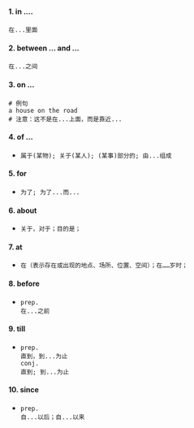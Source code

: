 #### 1.  in ....

```
在...里面
```

#### 2. between ... and ...

```
在...之间
```

#### 3. on ...

```
# 例句
a house on the road
# 注意：这不是在...上面，而是靠近...
```

#### 4. of ...

- ```
  属于(某物); 关于(某人); (某事)部分的; 由...组成
  ```

#### 5. for

- ```
  为了; 为了...而...
  ```


#### 6. about

- ```
  关于，对于；目的是；
  ```

#### 7. at

- ```
  在（表示存在或出现的地点、场所、位置、空间）；在……岁时；
  ```

#### 8. before

- ```
  prep.
  在...之前
  ```

#### 9. till

- ```
  prep.
  直到，到...为止
  conj.
  直到; 到...为止
  ```

#### 10. since

- ```
  prep.
  自...以后；自...以来
  ```

  

